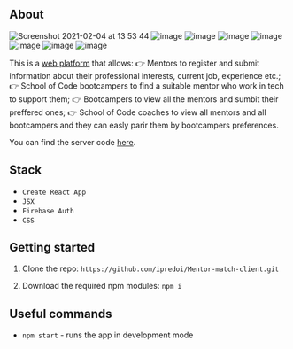 ## About
![Screenshot 2021-02-04 at 13 53 44](https://user-images.githubusercontent.com/70764046/106902192-71a8bc80-66f0-11eb-9d44-b67eb095b047.png)
![image](https://user-images.githubusercontent.com/70764046/106904657-59866c80-66f3-11eb-8ea7-33ce5ae6539d.png)
![image](https://user-images.githubusercontent.com/70764046/106904776-7e7adf80-66f3-11eb-998a-c36ef8b24b00.png)
![image](https://user-images.githubusercontent.com/70764046/106903844-6d7d9e80-66f2-11eb-814f-19300710b671.png)
![image](https://user-images.githubusercontent.com/70764046/106904085-a6b60e80-66f2-11eb-83db-c9512db03812.png)
![image](https://user-images.githubusercontent.com/70764046/106904222-d5cc8000-66f2-11eb-91c0-e38283d5b61f.png)
![image](https://user-images.githubusercontent.com/70764046/106904867-994d5400-66f3-11eb-810a-7b8ae2e00012.png)
![image](https://user-images.githubusercontent.com/70764046/106904965-b2560500-66f3-11eb-8b33-8e5181a6269d.png)


This is a [web platform](https://socmentormatch.netlify.app) that allows:
👉 Mentors to register and submit information about their professional interests, current job, experience etc.;
👉 School of Code bootcampers to find a suitable mentor who work in tech to support them; 
👉 Bootcampers to view all the mentors and sumbit their preffered ones;
👉 School of Code coaches to view all mentors and all bootcampers and they can easly parir them by bootcampers preferences. 


You can find the server code [here](https://github.com/ipredoi/Mentor-match-server).

## Stack

- `Create React App`
- `JSX`
- `Firebase Auth`
- `CSS`

## Getting started

1. Clone the repo: `https://github.com/ipredoi/Mentor-match-client.git`

2. Download the required npm modules: `npm i`

## Useful commands

- `npm start` - runs the app in development mode
